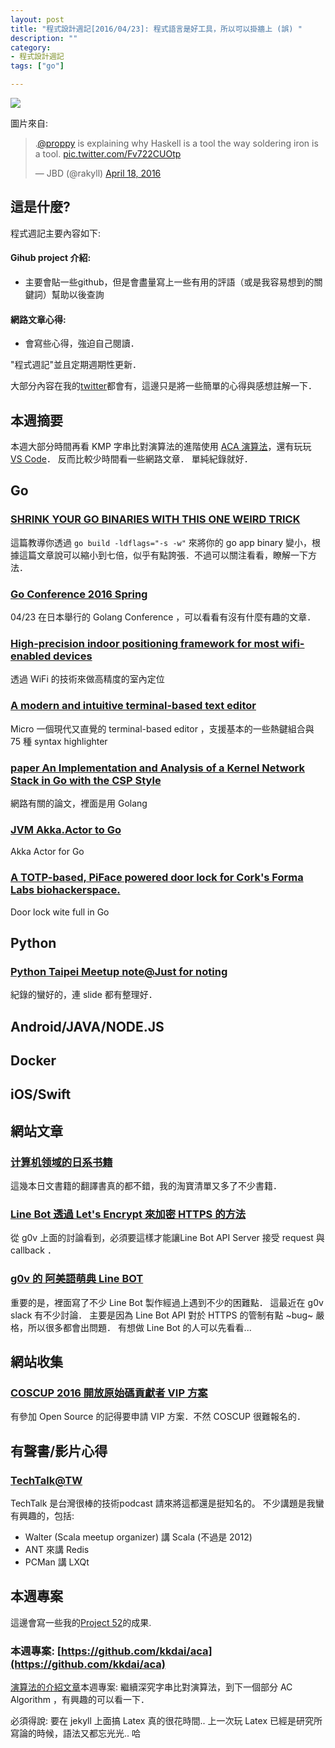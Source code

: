 ```yaml
---
layout: post
title: "程式設計週記[2016/04/23]: 程式語言是好工具，所以可以掛牆上 (誤) "
description: ""
category: 
- 程式設計週記
tags: ["go"]

---
```


![](https://pbs.twimg.com/media/CgWzXM5UkAAs_8M.jpg:large)


圖片來自: 

<blockquote class="twitter-tweet" data-lang="en"><p lang="en" dir="ltr">.<a href="https://twitter.com/proppy">@proppy</a> is explaining why Haskell is a tool the way soldering iron is a tool. <a href="https://t.co/Fv722CUOtp">pic.twitter.com/Fv722CUOtp</a></p>&mdash; JBD (@rakyll) <a href="https://twitter.com/rakyll/status/722180532197466112">April 18, 2016</a></blockquote>
<script async src="//platform.twitter.com/widgets.js" charset="utf-8"></script>


## 這是什麼?

程式週記主要內容如下:

#### Gihub project 介紹:
- 主要會貼一些github，但是會盡量寫上一些有用的評語（或是我容易想到的關鍵詞）幫助以後查詢

#### 網路文章心得:
- 會寫些心得，強迫自己閱讀．

"程式週記"並且定期週期性更新．

大部分內容在我的[twitter](https://twitter.com/Evan_Lin)都會有，這邊只是將一些簡單的心得與感想註解一下．

## 本週摘要

本週大部分時間再看 KMP 字串比對演算法的進階使用 [ACA 演算法](http://www.evanlin.com/about-aca/)，還有玩玩 [VS Code](http://www.evanlin.com/dive-with-vscode-golang/)． 反而比較少時間看一些網路文章．  單純紀錄就好． 

## Go

### [SHRINK YOUR GO BINARIES WITH THIS ONE WEIRD TRICK](https://blog.filippo.io/shrink-your-go-binaries-with-this-one-weird-trick/)

這篇教導你透過 `go build -ldflags="-s -w"` 來將你的 go app binary  變小，根據這篇文章說可以縮小到七倍，似乎有點誇張．不過可以關注看看，瞭解一下方法．

### [Go Conference 2016 Spring](http://gocon.connpass.com/event/27521/)

04/23 在日本舉行的 Golang Conference ，可以看看有沒有什麼有趣的文章．

### [High-precision indoor positioning framework for most wifi-enabled devices](https://github.com/schollz/find)

透過 WiFi 的技術來做高精度的室內定位

### [A modern and intuitive terminal-based text editor](https://github.com/zyedidia/micro)  

Micro 一個現代又直覺的 terminal-based editor ，支援基本的一些熱鍵組合與 75 種 syntax highlighter

### [paper An Implementation and Analysis of a Kernel Network Stack in Go with the CSP Style](http://arxiv.org/abs/1603.05636)

網路有關的論文，裡面是用 Golang 

### [JVM Akka.Actor to Go](https://github.com/rogeralsing/gam)

Akka Actor for Go

### [A TOTP-based, PiFace powered door lock for Cork's Forma Labs biohackerspace.](https://github.com/cathalgarvey/formadoor)

Door lock wite full in Go

## Python

### [Python Taipei Meetup note@Just for noting](https://m157q.github.io/posts/2016/04/21/taipei-py-20160421-meetup-note/)

紀錄的蠻好的，連 slide 都有整理好．


## Android/JAVA/NODE.JS 


## Docker


## iOS/Swift


## 網站文章

### [计算机领域的日系书籍](http://goo.gl/BL3MQt)

這幾本日文書籍的翻譯書真的都不錯，我的淘寶清單又多了不少書籍．


### [Line Bot 透過 Let's Encrypt 來加密 HTTPS 的方法](http://bit.ly/1MEBgJx)

從 g0v 上面的討論看到，必須要這樣才能讓Line Bot API Server 接受 request 與 callback  ．

### [g0v 的 阿美語萌典 Line BOT](https://github.com/miaoski/amis-linebot)

重要的是，裡面寫了不少 Line Bot 製作經過上遇到不少的困難點． 這最近在 g0v slack 有不少討論．  主要是因為 Line Bot API 對於 HTTPS 的管制有點 ~bug~ 嚴格，所以很多都會出問題． 有想做 Line Bot 的人可以先看看... 


## 網站收集

### [COSCUP 2016 開放原始碼貢獻者 VIP 方案](http://coscup2016.kktix.cc/events/coscup2016-osc-vip)

有參加 Open Source 的記得要申請 VIP 方案．不然 COSCUP 很難報名的．

## 有聲書/影片心得
	
### [TechTalk@TW](http://www.techtalk.tw/)

TechTalk 是台灣很棒的技術podcast 請來將這都還是挺知名的。 不少講題是我蠻有興趣的，包括:

- Walter (Scala meetup organizer) 講 Scala (不過是 2012)
- ANT 來講 Redis
- PCMan 講 LXQt


## 本週專案


這邊會寫一些我的[Project 52](https://github.com/kkdai/project52)的成果.

### **本週專案**: [https://github.com/kkdai/aca](https://github.com/kkdai/aca)



[演算法的介紹文章](http://www.evanlin.com/about-aca/)本週專案: 繼續深究字串比對演算法，到下一個部分 AC Algorithm ，有興趣的可以看一下． 

必須得說: 要在 jekyll 上面搞 Latex 真的很花時間.. 上一次玩 Latex 已經是研究所寫論的時候，語法又都忘光光.. 哈


